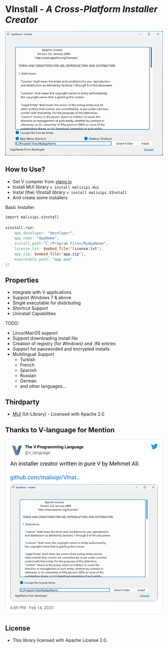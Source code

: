 # VInstall *- A Cross-Platform Installer Creator*

![VInstall](./assets/vinstall.png)

## How to Use?

* Get V compiler from [vlang.io](https://vlang.io/)
* Install MUI library `v install malisipi.mui`
* Instal (the) VInstall library `v install malisipi.VInstall`
* And create some installers

Basic Installer:

```v
import malisipi.vinstall

vinstall.run(
    app_developer: "developer",
    app_name: "AppName",
    install_path:"C:/Program Files/MyAppName",
    license_txt: $embed_file('license.txt'),
    app_zip: $embed_file('app.zip'),
    executable_path: "app.exe"
)!
```

## Properties

* Integrate with V applications
* Support Windows 7 & above
* Single executable for distirbuting
* Shortcut Support
* Uninstall Capabilities

TODO:

* Linux/MacOS support
* Support downloading install file
* Creation of registry (for Windows) and .INI entries
* Support for passworded and encrypted installs
* Multilingual Support
    * Turkish
    * French
    * Spanish
    * Russian
    * German
    * and other languages...

## Thirdparty

* [MUI](https://github.com/malisipi/mui) (UI-Library) - Licensed with Apache 2.0

## Thanks to V-language for Mention

[![V-language](./assets/vlang_mention.png)](https://twitter.com/v_language/status/1625482422174228486)

## License

* This library licensed with Apache License 2.0.
